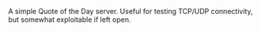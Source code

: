 A simple Quote of the Day server. Useful for testing TCP/UDP connectivity, but somewhat exploitable if left open.